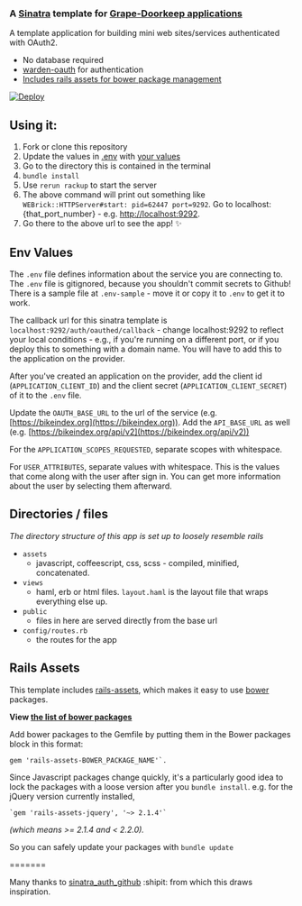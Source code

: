 ### A [Sinatra](http://www.sinatrarb.com/) template for [Grape-Doorkeep applications](https://github.com/sethherr/grape-doorkeeper)

A template application for building mini web sites/services authenticated with OAuth2.

- No database required
- [warden-oauth](https://github.com/Zensaburou/warden-oauthed) for authentication
- [Includes rails assets for bower package management](#rails-assets)

[![Deploy](https://www.herokucdn.com/deploy/button.svg)](https://heroku.com/deploy)

## Using it:

1. Fork or clone this repository
2. Update the values in [.env](.env) with [your values](#env-values)
3. Go to the directory this is contained in the terminal
4. `bundle install`
5. Use `rerun rackup` to start the server 
6. The above command will print out something like `WEBrick::HTTPServer#start: pid=62447 port=9292`. Go to localhost:{that_port_number} - e.g. [http://localhost:9292](http://localhost:9292). 
7. Go there to the above url to see the app! :sparkles:

## Env Values

The `.env` file defines information about the service you are connecting to. The `.env` file is gitignored, because you shouldn't commit secrets to Github! There is a sample file at `.env-sample` - move it or copy it to `.env` to get it to work.

The callback url for this sinatra template is `localhost:9292/auth/oauthed/callback` - change localhost:9292 to reflect your local conditions - e.g., if you're running on a different port, or if you deploy this to something with a domain name. You will have to add this to the application on the provider.

After you've created an application on the provider, add the client id (`APPLICATION_CLIENT_ID`) and the client secret (`APPLICATION_CLIENT_SECRET`) of it to the `.env` file.

Update the `OAUTH_BASE_URL` to the url of the service (e.g. [https://bikeindex.org](https://bikeindex.org)). Add the `API_BASE_URL` as well (e.g. [https://bikeindex.org/api/v2](https://bikeindex.org/api/v2))

For the `APPLICATION_SCOPES_REQUESTED`, separate scopes with whitespace.

For `USER_ATTRIBUTES`, separate values with whitespace. This is the values that come along with the user after sign in. You can get more information about the user by selecting them afterward.

## Directories / files

*The directory structure of this app is set up to loosely resemble rails*

- `assets`
  - javascript, coffeescript, css, scss - compiled, minified, concatenated.
- `views`
  - haml, erb or html files. `layout.haml` is the layout file that wraps everything else up.
- `public` 
  - files in here are served directly from the base url
- `config/routes.rb`
  - the routes for the app


## Rails Assets

This template includes [rails-assets](https://rails-assets.org/), which makes it easy to use [bower](http://bower.io/) packages.

**View [the list of bower packages](http://bower.io/search/)** 

Add bower packages to the Gemfile by putting them in the Bower packages block in this format:

    gem 'rails-assets-BOWER_PACKAGE_NAME'`.

Since Javascript packages change quickly, it's a particularly good idea to lock the packages with a loose version after you `bundle install`. e.g. for the jQuery version currently installed,

    `gem 'rails-assets-jquery', '~> 2.1.4'`

*(which means >= 2.1.4 and < 2.2.0).*

So you can safely update your packages with `bundle update`

=======

Many thanks to [sinatra_auth_github](https://github.com/atmos/sinatra_auth_github) :shipit: from which this draws inspiration.